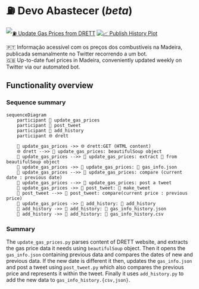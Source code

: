 # ⛽️ Devo Abastecer (_beta_)

[![⛽️ Update Gas Prices from DRETT](https://github.com/carlosrsabreu/devo-abastecer/actions/workflows/update_gas_prices.yml/badge.svg?branch=main)](https://github.com/carlosrsabreu/devo-abastecer/actions/workflows/update_gas_prices.yml)
[![📈 Publish History Plot](https://github.com/carlosrsabreu/devo-abastecer/actions/workflows/post_plot_history.yml/badge.svg?branch=main)](https://github.com/carlosrsabreu/devo-abastecer/actions/workflows/post_plot_history.yml)

🇵🇹 Informação acessível com os preços dos combustíveis na Madeira, publicada semanalmente no Twitter recorrendo a um bot.<br> 🇬🇧 Up-to-date fuel prices in Madeira, conveniently updated weekly on Twitter via our automated bot.

## Functionality overview

### Sequence summary

```mermaid
sequenceDiagram
    participant 🐍 update_gas_prices
    participant 🐍 post_tweet
    participant 🐍 add_history
    participant 🌐 drett

    🐍 update_gas_prices ->> 🌐 drett:GET (HTML content)
    🌐 drett -->> 🐍 update_gas_prices: beautifulSoup object
    🐍 update_gas_prices -->> 🐍 update_gas_prices: extract 📄 from beautifulSoup object
    🐍 update_gas_prices ->> 🐍 update_gas_prices: 💾 gas_info.json
    🐍 update_gas_prices -->> 🐍 update_gas_prices: compare (current date : previous date)
    🐍 update_gas_prices -->> 🐍 update_gas_prices: post a tweet
    🐍 update_gas_prices ->> 🐍 post_tweet: 📄 make_tweet
    🐍 post_tweet -->> 🐍 post_tweet: compare(current price : previous price)
    🐍 update_gas_prices ->> 🐍 add_history: 📄 add_history
    🐍 add_history ->> 🐍 add_history: 💾 gas_info_history.json
    🐍 add_history ->> 🐍 add_history: 💾 gas_info_history.csv

```

### Summary

The `update_gas_prices.py` parses content of DRETT website, and extracts the gas price data it needs using `beautifulSoup` object. Then it opens the `gas_info.json` containing previous data and compares the dates of new and previous data. If the new date is different it then, updates the `gas_info.json` and post a tweet using `post_tweet.py` which also compares the previous price and represents it within the tweet. Finally it uses `add_history.py` to add the new data to `gas_info_history.{csv,json}`.
